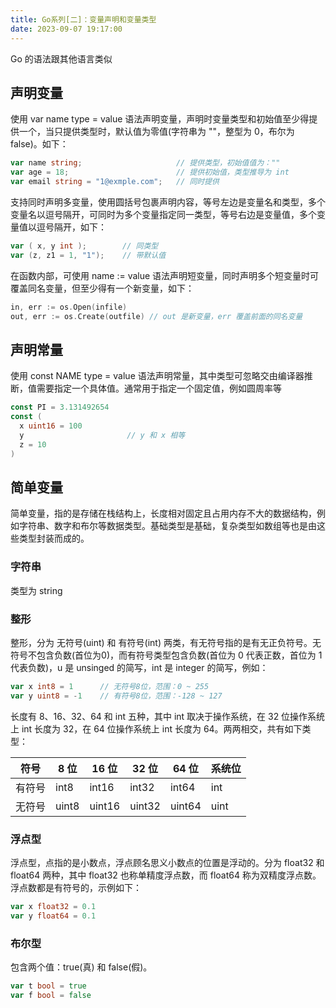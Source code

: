 ```yaml
---
title: Go系列[二]：变量声明和变量类型
date: 2023-09-07 19:17:00
---
```


Go 的语法跟其他语言类似

## 声明变量

使用 var name type = value 语法声明变量，声明时变量类型和初始值至少得提供一个，当只提供类型时，默认值为零值(字符串为 ""，整型为 0，布尔为 false)。如下：

```go
var name string;                     // 提供类型，初始值值为：""
var age = 18;                        // 提供初始值，类型推导为 int
var email string = "1@exmple.com";   // 同时提供
```

支持同时声明多变量，使用圆括号包裹声明内容，等号左边是变量名和类型，多个变量名以逗号隔开，可同时为多个变量指定同一类型，等号右边是变量值，多个变量值以逗号隔开，如下：

```go
var ( x, y int );        // 同类型
var (z, z1 = 1, "1");    // 带默认值
```

在函数内部，可使用 name := value 语法声明短变量，同时声明多个短变量时可覆盖同名变量，但至少得有一个新变量，如下：

```go
in, err := os.Open(infile)
out, err := os.Create(outfile) // out 是新变量，err 覆盖前面的同名变量
```

## 声明常量

使用 const NAME type = value 语法声明常量，其中类型可忽略交由编译器推断，值需要指定一个具体值。通常用于指定一个固定值，例如圆周率等

```go
const PI = 3.131492654
const (
  x uint16 = 100
  y                       // y 和 x 相等
  z = 10
)
```

## 简单变量

简单变量，指的是存储在栈结构上，长度相对固定且占用内存不大的数据结构，例如字符串、数字和布尔等数据类型。基础类型是基础，复杂类型如数组等也是由这些类型封装而成的。

### 字符串

类型为 string

### 整形

整形，分为 无符号(uint) 和 有符号(int) 两类，有无符号指的是有无正负符号。无符号不包含负数(首位为0)，而有符号类型包含负数(首位为 0 代表正数，首位为 1 代表负数)，u 是 unsinged 的简写，int 是 integer 的简写，例如：

```go
var x int8 = 1      // 无符号8位，范围：0 ~ 255
var y uint8 = -1    // 有符号8位，范围：-128 ~ 127
```

长度有 8、16、32、64 和 int 五种，其中 int 取决于操作系统，在 32 位操作系统上 int 长度为 32，在 64 位操作系统上 int 长度为 64。两两相交，共有如下类型：

| 符号   | 8 位  | 16 位  | 32 位  | 64 位  | 系统位 |
| ------ | ----- | ------ | ------ | ------ | ------ |
| 有符号 | int8  | int16  | int32  | int64  | int    |
| 无符号 | uint8 | uint16 | uint32 | uint64 | uint   |

### 浮点型

浮点型，点指的是小数点，浮点顾名思义小数点的位置是浮动的。分为 float32 和 float64 两种，其中 float32 也称单精度浮点数，而 float64 称为双精度浮点数。浮点数都是有符号的，示例如下：

```go
var x float32 = 0.1
var y float64 = 0.1
```

### 布尔型

包含两个值：true(真) 和 false(假)。

```go
var t bool = true
var f bool = false
```